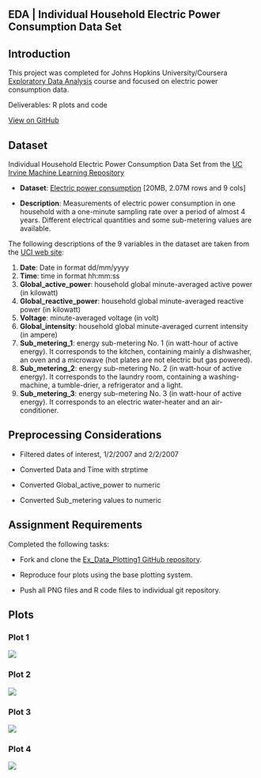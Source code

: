 ## EDA | Individual Household Electric Power Consumption Data Set
## Introduction

This project was completed for Johns Hopkins University/Coursera [Exploratory Data Analysis](https://www.coursera.org/learn/exploratory-data-analysis) course and focused on electric power consumption data. 

Deliverables: R plots and code

[View on GitHub](https://github.com/arielrp01/ExData_Plotting1)

## Dataset

Individual Household Electric Power Consumption Data Set from the <a href="http://archive.ics.uci.edu/ml/">UC Irvine Machine Learning Repository</a>

* <b>Dataset</b>: <a href="https://d396qusza40orc.cloudfront.net/exdata%2Fdata%2Fhousehold_power_consumption.zip">Electric power consumption</a> [20MB, 2.07M rows and 9 cols]

* <b>Description</b>: Measurements of electric power consumption in one household with a one-minute sampling rate over a period of almost 4 years. Different electrical quantities and some sub-metering values are available.

The following descriptions of the 9 variables in the dataset are taken from the <a href="https://archive.ics.uci.edu/ml/datasets/Individual+household+electric+power+consumption">UCI web site</a>:

<ol>
<li><b>Date</b>: Date in format dd/mm/yyyy </li>
<li><b>Time</b>: time in format hh:mm:ss </li>
<li><b>Global_active_power</b>: household global minute-averaged active power (in kilowatt) </li>
<li><b>Global_reactive_power</b>: household global minute-averaged reactive power (in kilowatt) </li>
<li><b>Voltage</b>: minute-averaged voltage (in volt) </li>
<li><b>Global_intensity</b>: household global minute-averaged current intensity (in ampere) </li>
<li><b>Sub_metering_1</b>: energy sub-metering No. 1 (in watt-hour of active energy). It corresponds to the kitchen, containing mainly a dishwasher, an oven and a microwave (hot plates are not electric but gas powered). </li>
<li><b>Sub_metering_2</b>: energy sub-metering No. 2 (in watt-hour of active energy). It corresponds to the laundry room, containing a washing-machine, a tumble-drier, a refrigerator and a light. </li>
<li><b>Sub_metering_3</b>: energy sub-metering No. 3 (in watt-hour of active energy). It corresponds to an electric water-heater and an air-conditioner.</li>
</ol>


## Preprocessing Considerations

* Filtered dates of interest, 1/2/2007 and 2/2/2007

* Converted Data and Time with strptime

* Converted Global_active_power to numeric

* Converted Sub_metering values to numeric


## Assignment Requirements

Completed the following tasks:

* Fork and clone the [Ex_Data_Plotting1 GitHub repository](https://github.com/rdpeng/ExData_Plotting1).

* Reproduce four plots using the base plotting system.

* Push all PNG files and R code files to individual git repository.


## Plots

### Plot 1
<img src="https://github.com/arielrp01/ExData_Plotting1/blob/master/figure/unnamed-chunk-2.png?raw=true"/>

### Plot 2
<img src="https://github.com/arielrp01/ExData_Plotting1/blob/master/figure/unnamed-chunk-3.png?raw=true"/>

### Plot 3
<img src="https://github.com/arielrp01/ExData_Plotting1/blob/master/figure/unnamed-chunk-4.png?raw=true"/>

### Plot 4
<img src="https://github.com/arielrp01/ExData_Plotting1/blob/master/figure/unnamed-chunk-5.png?raw=true"/>


